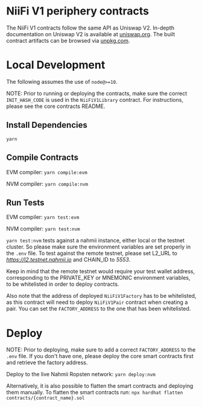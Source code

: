 # NiiFi V1 periphery contracts

The NiiFi V1 contracts follow the same API as Uniswap V2.
In-depth documentation on Uniswap V2 is available at [uniswap.org](https://uniswap.org/docs).
The built contract artifacts can be browsed via [unpkg.com](https://unpkg.com/browse/@uniswap/v2-periphery@latest/).

# Local Development

The following assumes the use of `node@>=10`.

NOTE: Prior to running or deploying the contracts, make sure the correct `INIT_HASH_CODE` is used in the `NiiFiV1Library` contract. For instructions, please see the core contracts README.

## Install Dependencies

`yarn`

## Compile Contracts

EVM compiler:
`yarn compile:evm`

NVM compiler:
`yarn compile:nvm`

## Run Tests

EVM compiler:
`yarn test:evm`

NVM compiler:
`yarn test:nvm`

`yarn test:nvm` tests against a nahmii instance, either local or the testnet cluster. So please make sure the environment variables are set properly in the `.env` file. To test against the remote testnet, please set L2_URL to _https://l2.testnet.nahmii.io_ and CHAIN_ID to _5553_.

Keep in mind that the remote testnet would require your test wallet address, corresponding to the PRIVATE_KEY or MNEMONIC environment variables, to be whitelisted in order to deploy contracts. 

Also note that the address of deployed `NiiFiV1Factory` has to be whitelisted, as this contract will need to deploy `NiiFiV1Pair` contract when creating a pair. You can set the `FACTORY_ADDRESS` to the one that has been whitelisted.

# Deploy

NOTE: Prior to deploying, make sure to add a correct `FACTORY_ADDRESS` to the `.env` file. If you don't have one, please deploy the core smart contracts first and retrieve the factory address.

Deploy to the live Nahmii Ropsten network:
`yarn deploy:nvm`

Alternatively, it is also possible to flatten the smart contracts and deploying them manually.
To flatten the smart contracts run:
`npx hardhat flatten contracts/{contract_name}.sol`